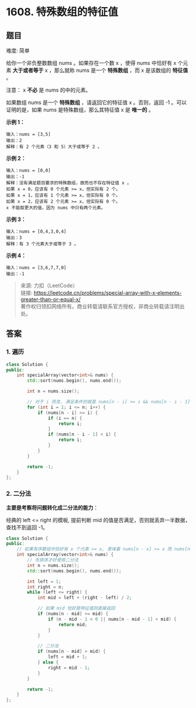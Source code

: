 # 1608. 特殊数组的特征值

## 题目

难度: 简单

给你一个非负整数数组 nums 。如果存在一个数 x ，使得 nums 中恰好有 x 个元素 **大于或者等于** x ，那么就称 nums 是一个 **特殊数组** ，而 x 是该数组的 **特征值** 。

注意： x **不必** 是 nums 的中的元素。

如果数组 nums 是一个 **特殊数组** ，请返回它的特征值 x 。否则，返回 -1 。可以证明的是，如果 nums 是特殊数组，那么其特征值 x 是 **唯一的** 。

**示例 1：**

```
输入：nums = [3,5]
输出：2
解释：有 2 个元素（3 和 5）大于或等于 2 。

```

**示例 2：**

```
输入：nums = [0,0]
输出：-1
解释：没有满足题目要求的特殊数组，故而也不存在特征值 x 。
如果 x = 0，应该有 0 个元素 >= x，但实际有 2 个。
如果 x = 1，应该有 1 个元素 >= x，但实际有 0 个。
如果 x = 2，应该有 2 个元素 >= x，但实际有 0 个。
x 不能取更大的值，因为 nums 中只有两个元素。
```

**示例 3：**

```
输入：nums = [0,4,3,0,4]
输出：3
解释：有 3 个元素大于或等于 3 。

```

**示例 4：**

```
输入：nums = [3,6,7,7,0]
输出：-1

```

> 来源: 力扣（LeetCode）  
> 链接: <https://leetcode.cn/problems/special-array-with-x-elements-greater-than-or-equal-x/>  
> 著作权归领扣网络所有。商业转载请联系官方授权，非商业转载请注明出处。

## 答案

### 1. 遍历

```c++
class Solution {
public:
    int specialArray(vector<int>& nums) {
        std::sort(nums.begin(), nums.end());

        int n = nums.size();

        // 对于 i 而言, 满足条件的就是 nums[n - i] >= i && nums[n - i - 1] < i
        for (int i = 1; i <= n; i++) {
            if (nums[n - i] >= i) {
                if (i == n) {
                    return i;
                }
                if (nums[n - i - 1] < i) {
                    return i;
                }
            }
        }

        return -1;
    }
};
```

### 2. 二分法

**主要是考察将问题转化成二分法的能力**：

经典的 left <= right 的模板, 提前判断 mid 的值是否满足，否则就丢弃一半数据，查找不到返回 -1。

```c++
class Solution {
public:
    // 如果有序数组中恰好有 x 个元素 >= x, 意味着 nums[n - x] >= x 而 nums[n - x - 1] < x
    int specialArray(vector<int>& nums) {
        // 先排序才好使用二分法
        int n = nums.size();
        std::sort(nums.begin(), nums.end());

        int left = 1;
        int right = n;
        while (left <= right) {
            int mid = left + (right - left) / 2;

            // 如果 mid 恰好是特征值则直接返回
            if (nums[n - mid] >= mid) {
                if (n - mid - 1 < 0 || nums[n - mid - 1] < mid) {
                    return mid;
                }
            }

            // 二分法                                                          
            if (nums[n - mid] > mid) {
                left = mid + 1;
            } else {
                right = mid - 1;
            }
        }

        return -1;
    }
};
```
